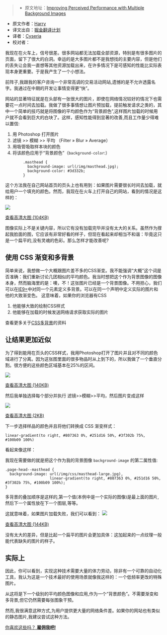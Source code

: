 
> * 原文地址：[Improving Perceived Performance with Multiple Background Images](http://csswizardry.com/2016/10/improving-perceived-performance-with-multiple-background-images/)
* 原文作者：[Harry](https://twitter.com/csswizardry)
* 译文出自：[掘金翻译计划](https://github.com/xitu/gold-miner)
* 译者：[Cyseria](https://github.com/cyseria)
* 校对者：


我现在在火车上，信号很差。很多网站都无法加载全部资源，特别是有很多图片的页面，留下了很大的白洞。幸运的是大多图片都不是我想找的主要内容，但是他们的丢失让会我一直想等其他资源加载出来，在许多情况下是可感知的性能比实际表现本身更重要。于是我产生了一个小想法。

前阵子,我跟我的客户咨询一个非常高调的交易活动网站,遗憾的是不允许透露名字。我通过在中期的开发让事情变得更“快”。

网站的显著特征就是在头部有一张很大的图片，即使在网络情况较好的情况下也需要花一点时间去加载。我做了很多事情想让图片预加载，提前触发请求之类的，其中一个简单的技巧就是将图像的平均颜色作为“背景颜色”,这样图片加载的时候用户就不会看到巨大的白块了。这样，感知性能得到显著的改善,而且工作量少得难以置信:

1. 用 Photoshop 打开图片
2. 滤镜 >> 模糊 >> 平均 （Filter » Blur » Average）
3. 用吸管吸取样本块的颜色
4. 将该颜色应用于“背景颜色”（`background-color`:）
```
        .masthead {
          background-image: url(/img/masthead.jpg);
          background-color: #3d332b;
        }
```
    
这个方法我在自己网站首页的页头上也有用到：如果图片需要很长时间去加载，就给用户一个填充的颜色。然而，我现在在火车上打开自己的网站，看到的情况是这样的：

![](http://csswizardry.com/wp-content/uploads/2016/10/screenshot-missing-image.png)

[查看高清大图 (104KB)](http://csswizardry.com/wp-content/uploads/2016/10/screenshot-missing-image-full.png)


图像实际上不是关键内容，所以它有没有加载完毕并没有太大的关系。虽然作为撑起我脸面的图，它应该有非常好看的样子，但现在看起来却相当不和谐：毕竟这只是一个扁平的,没有灵魂的色彩。那么怎样才能改善呢?

## 使用 CSS 渐变和多背景

简单来说，我想做一个大概跟图片差不多的CSS渐变。我不能强调“大概”这个词是否准确：我们重新讨论几团相似的平均颜色。我当时想把这个作为背景图像的图像本身，然而脑海里的是：噢，不！这张图片已经是一个背景图像。不用担心，我们可以在[IE9+](http://caniuse.com/#feat=multibackgrounds)中对同一个元素定义多背景。可以在同一个声明中定义实际的图片和他的大致渐变色。
这意味着，如果你的浏览器有CSS
1. 他能够大致的绘制CSS样式
2. 他能够在加载的时候发送网络请求获取实际的图片

查看更多关于[CSS多背景](https://developer.mozilla.org/zh-CN/docs/Web/CSS/CSS_Background_and_Borders/Using_CSS_multiple_backgrounds)的资料

## 让结果更加近似



为了得到能用在页头的CSS样式，我用Photoshop打开了图片并且对不同的颜色域进行了分离。因为这张图里面的很多物品时从上到下的，所以我做了一个垂直分割。很方便的这些颜色区域基本在25%的区间。

![](http://csswizardry.com/wp-content/uploads/2016/10/screenshot-slices-before.jpg)

[查看高清大图 (140KB)](http://csswizardry.com/wp-content/uploads/2016/10/screenshot-slices-before-full.jpg)


然后我单独选择每个部分并执行 滤镜>>模糊>>平均，然后图片变成这样

![](http://csswizardry.com/wp-content/uploads/2016/10/screenshot-slices-after.png)

[查看高清大图 (2KB)](http://csswizardry.com/wp-content/uploads/2016/10/screenshot-slices-after-full.png)


下一步选择样品的颜色并且将他们转换成 CSS 渐变样式：


    linear-gradient(to right, #807363 0%, #251d16 50%, #3f302b 75%, #100b09 100%)




看起来像这样：

我现在需要做的就是把这个作为我的背景图像 `background-image` 的第二属性值:


    .page-head--masthead {
      background-image: url(/img/css/masthead-large.jpg),
                        linear-gradient(to right, #807363 0%, #251d16 50%, #3f302b 75%, #100b09 100%);
    }


多背景的叠加顺序是这样的,第一个值(本例中是一个实际的图像)是最上面的图片,然后下一个属性放在下一个图层,等等。

这就意味着，如果图片加载失败，我们可以看到：
![](http://csswizardry.com/wp-content/uploads/2016/10/screenshot-missing-image-after.png)

[查看高清大图 (144KB)](http://csswizardry.com/wp-content/uploads/2016/10/screenshot-missing-image-after-full.png)


没有太大的差异，但是比起一个扁平的图片会更加具体：这加起来的一点纹理一般能代表缺失的图片的样子。

## 实际上
因此，你可以看到，实现这种技术需要大量的体力劳动，除非有一个可靠的自动化工具，我认为这是一个技术最好的使用场景就像我这样的：一个低频率更改的特殊图片。

从这将是下一个级别的平均颜色图像和应用,作为一个“背景颜色”。不需要渐变和多背景,但它仍然需要每张图象干预。

然而,我很满意这种方式,为用户提供更大量的网络条件差。如果你的网站也有类似的静态图片,我建议尝试这种方法。

[你喜欢这些吗？ **雇佣我吧!**](http://csswizardry.com/work/)

